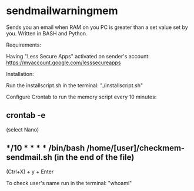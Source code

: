 # sendmailwarningmem
Sends you an email when RAM on you PC is greater than a set value set by you. Written in BASH and Python.

Requirements:

  Having "Less Secure Apps" activated on sender's account: https://myaccount.google.com/lesssecureapps
  
  
Installation:

  Run the installscript.sh in the terminal:         "./installscript.sh"
  
  Configure Crontab to run the memory script every 10 minutes:
  
  crontab -e
  -----------------                                                                
  (select Nano)
 
  */10 * * * * /bin/bash /home/[user]/checkmem-sendmail.sh          (in the end of the file)
  -----------------
  (Ctrl+X) + y + Enter
  
  To check user's name run in the terminal: "whoami"
